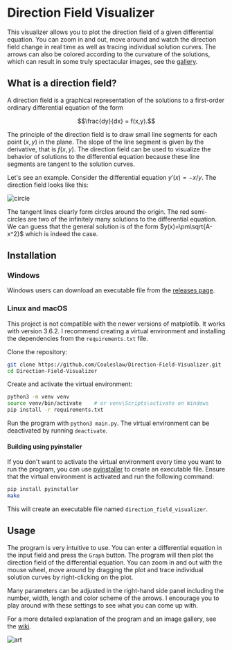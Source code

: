 # Direction Field Visualizer

This visualizer allows you to plot the direction field of a given differential equation. You can zoom in and out, move around and watch the direction field change in real time as well as tracing individual solution curves. The arrows can also be colored according to the curvature of the solutions, which can result in some truly spectacular images, see the [gallery](https://github.com/Couleslaw/Direction-Field-Visualizer/wiki/gallery).

## What is a direction field?

A direction field is a graphical representation of the solutions to a first-order ordinary differential equation of the form

$$\frac{dy}{dx} = f(x,y).$$

The principle of the direction field is to draw small line segments for each point $(x,y)$ in the plane. The slope of the line segment is given by the derivative, that is $f(x,y)$. The direction field can be used to visualize the behavior of solutions to the differential equation because these line segments are tangent to the solution curves.

Let's see an example. Consider the differential equation $y'(x)=-x/y$. The direction field looks like this:

![circle](https://github.com/Couleslaw/Direction-Field-Visualizer/wiki/images/circle.svg)

The tangent lines clearly form circles around the origin. The red semi-circles are two of the infinitely many solutions to the differential equation. We can guess that the general solution is of the form $y(x)=\pm\sqrt{A-x^2}$ which is indeed the case.

## Installation

### Windows

Windows users can download an executable file from the [releases page](https://github.com/Couleslaw/Direction-Field-Visualizer/releases/latest).

### Linux and macOS

This project is not compatible with the newer versions of matplotlib. It works with version 3.6.2. I recommend creating a virtual environment and installing the dependencies from the `requirements.txt` file.

Clone the repository:

```bash
git clone https://github.com/Couleslaw/Direction-Field-Visualizer.git
cd Direction-Field-Visualizer
```

Create and activate the virtual environment:

```bash
python3 -m venv venv
source venv/bin/activate    # or venv\Scripts\activate on Windows
pip install -r requirements.txt
```

Run the program with `python3 main.py`. The virtual environment can be deactivated by running `deactivate`.

#### Building using pyinstaller

If you don't want to activate the virtual environment every time you want to run the program, you can use [pyinstaller](https://pyinstaller.org/en/stable/usage.html) to create an executable file. Ensure that the virtual environment is activated and run the following command:

```bash
pip install pyinstaller
make
```

This will create an executable file named `direction_field_visualizer`.

## Usage

The program is very intuitive to use. You can enter a differential equation in the input field and press the `Graph` button. The program will then plot the direction field of the differential equation. You can zoom in and out with the mouse wheel, move around by dragging the plot and trace individual solution curves by right-clicking on the plot.

Many parameters can be adjusted in the right-hand side panel including the number, width, length and color scheme of the arrows. I encourage you to play around with these settings to see what you can come up with.

For a more detailed explanation of the program and an image gallery, see the [wiki](https://github.com/Couleslaw/Direction-Field-Visualizer/wiki).

![art](https://github.com/Couleslaw/Direction-Field-Visualizer/wiki/images/gnuplot_parez.svg)
